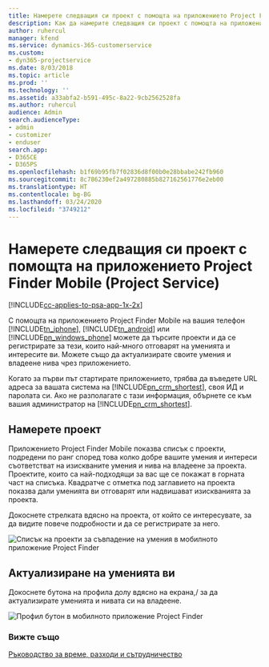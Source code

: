 ```yaml
---
title: Намерете следващия си проект с помощта на приложението Project Finder Mobile
description: Как да намерите следващия си проект с помощта на приложението Project Finder Mobile за Project Service
author: ruhercul
manager: kfend
ms.service: dynamics-365-customerservice
ms.custom:
- dyn365-projectservice
ms.date: 8/03/2018
ms.topic: article
ms.prod: ''
ms.technology: ''
ms.assetid: a33abfa2-b591-495c-8a22-9cb2562528fa
ms.author: ruhercul
audience: Admin
search.audienceType:
- admin
- customizer
- enduser
search.app:
- D365CE
- D365PS
ms.openlocfilehash: b1f69b95fb7f02836d8f00b0e28bbabe242fb960
ms.sourcegitcommit: 8c786230ef2a497280885b827162561776e2eb00
ms.translationtype: HT
ms.contentlocale: bg-BG
ms.lasthandoff: 03/24/2020
ms.locfileid: "3749212"
---
```

# <a name="find-your-next-project-with-the-project-finder-mobile-app-project-service"></a>Намерете следващия си проект с помощта на приложението Project Finder Mobile (Project Service)

[!INCLUDE[cc-applies-to-psa-app-1x-2x](../includes/cc-applies-to-psa-app-1x-2x.md)]

С помощта на приложението Project Finder Mobile на вашия телефон [!INCLUDE[tn_iphone](../includes/tn-iphone.md)], [!INCLUDE[tn_android](../includes/tn-android.md)] или [!INCLUDE[pn_windows_phone](../includes/pn-windows-phone.md)] можете да търсите проекти и да се регистрирате за тези, които най-много отговарят на уменията и интересите ви. Можете също да актуализирате своите умения и владеене нива чрез приложението.  
  
 Когато за първи път стартирате приложението, трябва да въведете URL адреса за вашата система на [!INCLUDE[pn_crm_shortest](../includes/pn-crm-shortest.md)], своя ИД и паролата си. Ако не разполагате с тази информация, обърнете се към вашия администратор на [!INCLUDE[pn_crm_shortest](../includes/pn-crm-shortest.md)].  
  
## <a name="find-a-project"></a>Намерете проект  
 Приложението Project Finder Mobile показва списък с проекти, подредени по ранг според това колко добре вашите умения и интереси съответстват на изискваните умения и нива на владеене за проекта. Проектите, които са най-подходящи за вас ще се покажат в горната част на списъка. Квадратче с отметка под заглавието на проекта показва дали уменията ви отговарят или надвишават изискванията за проекта.  
  
 Докоснете стрелката вдясно на проекта, от който се интересувате, за да видите повече подробности и да се регистрирате за него.  
  
 ![Списък на проекти за съвпадение на умения в мобилното приложение Project Finder](../project-service/media/project-service-project-finder-list.png "Списък на проекти за съвпадение на умения в мобилното приложение Project Finder")  
  
## <a name="update-your-skills"></a>Актуализиране на уменията ви  
 Докоснете бутона на профила долу вдясно на екрана,/ за да актуализирате уменията и нивата си на владеене.  
  
 ![Профил бутон в мобилното приложение Project Finder](../project-service/media/project-service-project-finder-profile.png "Профил бутон в мобилното приложение Project Finder")  
  
### <a name="see-also"></a>Вижте също  
 [Ръководство за време, разходи и сътрудничество](../project-service/time-expense-collaboration-guide.md)
